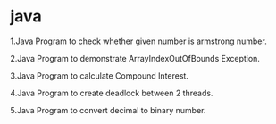 # java

1.Java Program to check whether given number is armstrong number.

2.Java Program to demonstrate ArrayIndexOutOfBounds Exception.

3.Java Program to calculate Compound Interest.

4.Java Program to create deadlock between 2 threads.

5.Java Program to convert decimal to binary number.
